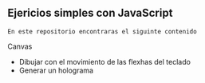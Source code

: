 ## Ejericios simples con JavaScript

`En este repositorio encontraras el siguinte contenido`

Canvas

- Dibujar con el movimiento de las flexhas del teclado
- Generar un holograma